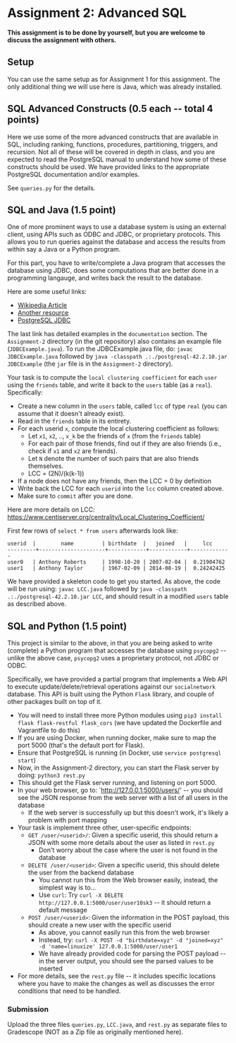 # Assignment 2: Advanced SQL 

**This assignment is to be done by yourself, but you are welcome to discuss the assignment with others.**

## Setup 
You can use the same setup as for Assignment 1 for this assignment. The only additional thing we will use here is Java, which was already installed.

## SQL Advanced Constructs (0.5 each -- total 4 points)
Here we use some of the more advanced constructs that are available in SQL, including ranking, functions, procedures, partitioning, triggers, 
and recursion. Not all of these will be covered in depth in class, and you are expected to read the PostgreSQL manual to understand how some of 
these constructs should be used. We have provided links to the appropriate PostgreSQL documentation and/or examples.

See `queries.py` for the details.

## SQL and Java (1.5 point)
One of more prominent ways to use a database system is using an external client, using APIs such as ODBC and JDBC, or proprietary protocols.
This allows you to run queries against the database and access the results from within say a Java or a Python program.

For this part, you have to write/complete a Java program that accesses the database using JDBC, does some computations that are better done in a
programming langauge, and writes back the result to the database.

Here are some useful links:
- [Wikipedia Article](http://en.wikipedia.org/wiki/Java_Database_Connectivity)
- [Another resource](http://www.mkyong.com/java/how-do-connect-to-postgresql-with-jdbc-driver-java/)
- [PostgreSQL JDBC](http://jdbc.postgresql.org/index.html)

The last link has detailed examples in the `documentation` section. The `Assignment-2` directory (in the git repository) also contains an example 
file (`JDBCExample.java`). To run the JDBCExample.java file, do: 
`javac JDBCExample.java` followed by `java -classpath .:./postgresql-42.2.10.jar JDBCExample` (the `jar` file is in the `Assignment-2` directory).

Your task is to compute the `local clustering coefficient` for each `user` using the `friends` table, and write it back to the `users` table (as a `real`).
Specifically:
- Create a new column in the `users` table, called `lcc` of type `real` (you can assume that it doesn't already exist).
- Read in the `friends` table in its entirety.
- For each userid `x`, compute the local clustering coefficient as follows:
    - Let `x1`, `x2`, .., `x_k` be the friends of `x` (from the `friends` table)
    - For each pair of those friends, find out if they are also friends (i.e., check if `x1` and `x2` are friends).
    - Let `N` denote the number of such pairs that are also friends themselves.
    - LCC = (2N)/(k(k-1))
- If a node does not have any friends, then the LCC = 0 by definition
- Write back the LCC for each `userid` into the `lcc` column created above.
- Make sure to `commit` after you are done.

Here are more details on LCC: https://www.centiserver.org/centrality/Local_Clustering_Coefficient/

First few rows of `select * from users` afterwards look like:
```
userid  |        name         | birthdate  |   joined   |     lcc
---------+---------------------+------------+------------+-------------
user0   | Anthony Roberts     | 1998-10-20 | 2007-02-04 |  0.21904762
user1   | Anthony Taylor      | 1967-02-09 | 2014-08-19 |  0.24242425
```

We have provided a skeleton code to get you started. As above, the code will be run using: `javac LCC.java` followed by `java -classpath
.:./postgresql-42.2.10.jar LCC`, and should result in a modified `users` table as described above.


## SQL and Python (1.5 point)
This project is similar to the above, in that you are being asked to write (complete) a Python program that accesses the database using `psycopg2` -- unlike
the above case, `psycopg2` uses a proprietary protocol, not JDBC or ODBC.

Specifically, we have provided a partial program that implements a Web API to execute update/delete/retrieval operations against our `socialnetwork` database. This API
is built using the Python `Flask` library, and couple of other packages built on top of it. 
- You will need to install three more Python modules using `pip3 install flask flask-restful flask_cors` (we have updated the Dockerfile and Vagrantfile to do this)
- If you are using Docker, when running docker, make sure to map the port 5000 (that's the default port for Flask).
- Ensure that PostgreSQL is running (in Docker, use `service postgresql start`)
- Now, in the Assignment-2 directory, you can start the Flask server by doing: `python3 rest.py`
- This should get the Flask server running, and listening on port 5000.
- In your web browser, go to: `http://127.0.0.1:5000/users/' -- you should see the JSON response from the web server with a list of all users in the database
    - If the web server is successfully up but this doesn't work, it's likely a problem with port mapping
- Your task is implement three other, user-specific endpoints:
    - `GET /user/<userid>/`: Given a specific userid, this should return a JSON with some more details about the user as listed in `rest.py`
        - Don't worry about the case where the user is not found in the database
    - `DELETE /user/<userid>`: Given a specific userid, this should delete the user from the backend database
        - You cannot run this from the Web browser easily, instead, the simplest way is to...
        - Use `curl`: Try `curl -X DELETE http://127.0.0.1:5000/user/user10sk3` -- it should return a default message
    - `POST /user/<userid>`: Given the information in the POST payload, this should create a new user with the specific userid
        - As above, you cannot easily run this from the web browser
        - Instead, try: `curl -X POST -d "birthdate=xyz" -d "joined=xyz" -d 'name=linuxize' 127.0.0.1:5000/user/user1`
        - We have already provided code for parsing the POST payload -- in the server output, you should see the parsed values to be inserted
- For more details, see the `rest.py` file -- it includes specific locations where you have to make the changes as well as discusses the error conditions that need to be
handled.



### Submission
Upload the three files `queries.py`, `LCC.java`, and `rest.py` as separate files to Gradescope (NOT as a Zip file as originally mentioned here).
